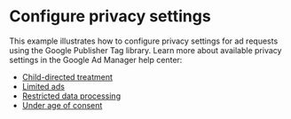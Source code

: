 # Configure privacy settings

This example illustrates how to configure privacy settings for ad requests using
the Google Publisher Tag library. Learn more about available privacy settings in
the Google Ad Manager help center:

*   [Child-directed treatment][admanager_hc_tfcd]
*   [Limited ads][admanager_hc_ltd]
*   [Restricted data processing][admanager_hc_ccpa]
*   [Under age of consent][admanager_hc_tfua]

[admanager_hc_ccpa]: https://support.google.com/admanager/answer/9598414
[admanager_hc_ltd]: https://support.google.com/admanager/answer/9882911
[admanager_hc_tfcd]: https://support.google.com/admanager/answer/3671211
[admanager_hc_tfua]: https://support.google.com/admanager/answer/9004919
